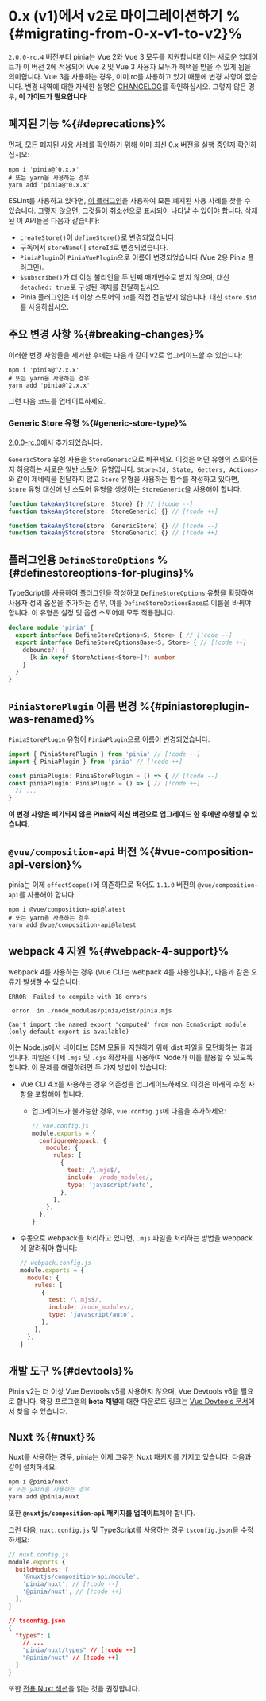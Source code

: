 # 0.x (v1)에서 v2로 마이그레이션하기 %{#migrating-from-0-x-v1-to-v2}%

`2.0.0-rc.4` 버전부터 pinia는 Vue 2와 Vue 3 모두를 지원합니다! 이는 새로운 업데이트가 이 버전 2에 적용되어 Vue 2 및 Vue 3 사용자 모두가 혜택을 받을 수 있게 됨을 의미합니다. Vue 3을 사용하는 경우, 이미 rc를 사용하고 있기 때문에 변경 사항이 없습니다. 변경 내역에 대한 자세한 설명은 [CHANGELOG](https://github.com/vuejs/pinia/blob/v2/packages/pinia/CHANGELOG.md)를 확인하십시오. 그렇지 않은 경우, **이 가이드가 필요합니다**!

## 폐지된 기능 %{#deprecations}%

먼저, 모든 폐지된 사용 사례를 확인하기 위해 이미 최신 0.x 버전을 실행 중인지 확인하십시오:

```shell
npm i 'pinia@^0.x.x'
# 또는 yarn을 사용하는 경우
yarn add 'pinia@^0.x.x'
```

ESLint를 사용하고 있다면, [이 플러그인](https://github.com/gund/eslint-plugin-deprecation)을 사용하여 모든 폐지된 사용 사례를 찾을 수 있습니다. 그렇지 않으면, 그것들이 취소선으로 표시되어 나타날 수 있어야 합니다. 삭제된 이 API들은 다음과 같습니다:

- `createStore()`이 `defineStore()`로 변경되었습니다.
- 구독에서 `storeName`이 `storeId`로 변경되었습니다.
- `PiniaPlugin`이 `PiniaVuePlugin`으로 이름이 변경되었습니다 (Vue 2용 Pinia 플러그인).
- `$subscribe()`가 더 이상 불리언을 두 번째 매개변수로 받지 않으며, 대신 `detached: true`로 구성된 객체를 전달하십시오.
- Pinia 플러그인은 더 이상 스토어의 `id`를 직접 전달받지 않습니다. 대신 `store.$id`를 사용하십시오.

## 주요 변경 사항 %{#breaking-changes}%

이러한 변경 사항들을 제거한 후에는 다음과 같이 v2로 업그레이드할 수 있습니다:

```shell
npm i 'pinia@^2.x.x'
# 또는 yarn을 사용하는 경우
yarn add 'pinia@^2.x.x'
```

그런 다음 코드를 업데이트하세요.

### Generic Store 유형 %{#generic-store-type}%

[2.0.0-rc.0](https://github.com/vuejs/pinia/blob/v2/packages/pinia/CHANGELOG.md#200-rc0-2021-07-28)에서 추가되었습니다.

`GenericStore` 유형 사용을 `StoreGeneric`으로 바꾸세요. 이것은 어떤 유형의 스토어든지 허용하는 새로운 일반 스토어 유형입니다. `Store<Id, State, Getters, Actions>`와 같이 제네릭을 전달하지 않고 `Store` 유형을 사용하는 함수를 작성하고 있다면, `Store` 유형 대신에 빈 스토어 유형을 생성하는 `StoreGeneric`을 사용해야 합니다.

```ts
function takeAnyStore(store: Store) {} // [!code --]
function takeAnyStore(store: StoreGeneric) {} // [!code ++]

function takeAnyStore(store: GenericStore) {} // [!code --]
function takeAnyStore(store: StoreGeneric) {} // [!code ++]
```

## 플러그인용 `DefineStoreOptions` %{#definestoreoptions-for-plugins}%

TypeScript를 사용하여 플러그인을 작성하고 `DefineStoreOptions` 유형을 확장하여 사용자 정의 옵션을 추가하는 경우, 이를 `DefineStoreOptionsBase`로 이름을 바꿔야 합니다. 이 유형은 설정 및 옵션 스토어에 모두 적용됩니다.

```ts
declare module 'pinia' {
  export interface DefineStoreOptions<S, Store> { // [!code --]
  export interface DefineStoreOptionsBase<S, Store> { // [!code ++]
    debounce?: {
      [k in keyof StoreActions<Store>]?: number
    }
  }
}
```

## `PiniaStorePlugin` 이름 변경 %{#piniastoreplugin-was-renamed}%

`PiniaStorePlugin` 유형이 `PiniaPlugin`으로 이름이 변경되었습니다.

```ts
import { PiniaStorePlugin } from 'pinia' // [!code --]
import { PiniaPlugin } from 'pinia' // [!code ++]

const piniaPlugin: PiniaStorePlugin = () => { // [!code --]
const piniaPlugin: PiniaPlugin = () => { // [!code ++]
  // ...
}
```

**이 변경 사항은 폐기되지 않은 Pinia의 최신 버전으로 업그레이드 한 후에만 수행할 수 있습니다**.

## `@vue/composition-api` 버전 %{#vue-composition-api-version}%

pinia는 이제 `effectScope()`에 의존하므로 적어도 `1.1.0` 버전의 `@vue/composition-api`를 사용해야 합니다.

```shell
npm i @vue/composition-api@latest
# 또는 yarn을 사용하는 경우
yarn add @vue/composition-api@latest
```

## webpack 4 지원 %{#webpack-4-support}%

webpack 4를 사용하는 경우 (Vue CLI는 webpack 4를 사용합니다), 다음과 같은 오류가 발생할 수 있습니다:

```
ERROR  Failed to compile with 18 errors

 error  in ./node_modules/pinia/dist/pinia.mjs

Can't import the named export 'computed' from non EcmaScript module (only default export is available)
```

이는 Node.js에서 네이티브 ESM 모듈을 지원하기 위해 dist 파일을 모던화하는 결과입니다. 파일은 이제 `.mjs` 및 `.cjs` 확장자를 사용하여 Node가 이를 활용할 수 있도록 합니다. 이 문제를 해결하려면 두 가지 방법이 있습니다:

- Vue CLI 4.x를 사용하는 경우 의존성을 업그레이드하세요. 이것은 아래의 수정 사항을 포함해야 합니다.
  - 업그레이드가 불가능한 경우, `vue.config.js`에 다음을 추가하세요:

    ```js
    // vue.config.js
    module.exports = {
      configureWebpack: {
        module: {
          rules: [
            {
              test: /\.mjs$/,
              include: /node_modules/,
              type: 'javascript/auto',
            },
          ],
        },
      },
    }
    ```

- 수동으로 webpack을 처리하고 있다면, `.mjs` 파일을 처리하는 방법을 webpack에 알려줘야 합니다:

  ```js
  // webpack.config.js
  module.exports = {
    module: {
      rules: [
        {
          test: /\.mjs$/,
          include: /node_modules/,
          type: 'javascript/auto',
        },
      ],
    },
  }
  ```

## 개발 도구 %{#devtools}%

Pinia v2는 더 이상 Vue Devtools v5를 사용하지 않으며, Vue Devtools v6을 필요로 합니다. 확장 프로그램의 **beta 채널**에 대한 다운로드 링크는 [Vue Devtools 문서](https://devtools.vuejs.org/guide/installation.html#chrome)에서 찾을 수 있습니다.

## Nuxt %{#nuxt}%

Nuxt를 사용하는 경우, pinia는 이제 고유한 Nuxt 패키지를 가지고 있습니다. 다음과 같이 설치하세요:

```bash
npm i @pinia/nuxt
# 또는 yarn을 사용하는 경우
yarn add @pinia/nuxt
```

또한 **`@nuxtjs/composition-api` 패키지를 업데이트**해야 합니다.

그런 다음, `nuxt.config.js` 및 TypeScript를 사용하는 경우 `tsconfig.json`을 수정하세요:

```js
// nuxt.config.js
module.exports {
  buildModules: [
    '@nuxtjs/composition-api/module',
    'pinia/nuxt', // [!code --]
    '@pinia/nuxt', // [!code ++]
  ],
}
```

```json
// tsconfig.json
{
  "types": [
    // ...
    "pinia/nuxt/types" // [!code --]
    "@pinia/nuxt" // [!code ++]
  ]
}
```

또한 [전용 Nuxt 섹션](../ssr/nuxt.md)을 읽는 것을 권장합니다.

